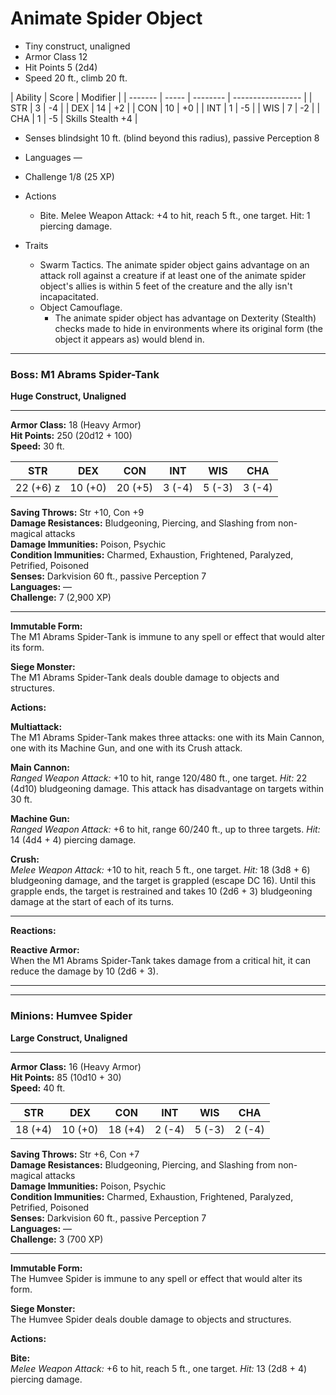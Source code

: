 # Animate Spider Object

- Tiny construct, unaligned
- Armor Class 12
- Hit Points 5 (2d4)
- Speed 20 ft., climb 20 ft.

| Ability | Score | Modifier |
| ------- | ----- | -------- | ----------------- |
| STR     | 3     | -4       |
| DEX     | 14    | +2       |
| CON     | 10    | +0       |
| INT     | 1     | -5       |
| WIS     | 7     | -2       |
| CHA     | 1     | -5       | Skills Stealth +4 |

- Senses blindsight 10 ft. (blind beyond this radius), passive Perception 8
- Languages —
- Challenge 1/8 (25 XP)

- Actions
  - Bite. Melee Weapon Attack: +4 to hit, reach 5 ft., one target. Hit: 1 piercing damage.
- Traits
  - Swarm Tactics. The animate spider object gains advantage on an attack roll against a creature if at least one of the animate spider object's allies is within 5 feet of the creature and the ally isn't incapacitated.
  - Object Camouflage.
    - The animate spider object has advantage on Dexterity (Stealth) checks made to hide in environments where its original form (the object it appears as) would blend in.

---

### **Boss: M1 Abrams Spider-Tank**

**Huge Construct, Unaligned**

---

**Armor Class:** 18 (Heavy Armor)  
**Hit Points:** 250 (20d12 + 100)  
**Speed:** 30 ft.

|   STR   |   DEX   |   CON   |  INT   |  WIS   |  CHA   |
| :-----: | :-----: | :-----: | :----: | :----: | :----: |
| 22 (+6) z| 10 (+0) | 20 (+5) | 3 (-4) | 5 (-3) | 3 (-4) |

**Saving Throws:** Str +10, Con +9  
**Damage Resistances:** Bludgeoning, Piercing, and Slashing from non-magical attacks  
**Damage Immunities:** Poison, Psychic  
**Condition Immunities:** Charmed, Exhaustion, Frightened, Paralyzed, Petrified, Poisoned  
**Senses:** Darkvision 60 ft., passive Perception 7  
**Languages:** —  
**Challenge:** 7 (2,900 XP)

---

**Immutable Form:**  
The M1 Abrams Spider-Tank is immune to any spell or effect that would alter its form.

**Siege Monster:**  
The M1 Abrams Spider-Tank deals double damage to objects and structures.

**Actions:**

**Multiattack:**  
The M1 Abrams Spider-Tank makes three attacks: one with its Main Cannon, one with its Machine Gun, and one with its Crush attack.

**Main Cannon:**  
_Ranged Weapon Attack:_ +10 to hit, range 120/480 ft., one target. _Hit:_ 22 (4d10) bludgeoning damage. This attack has disadvantage on targets within 30 ft.

**Machine Gun:**  
_Ranged Weapon Attack:_ +6 to hit, range 60/240 ft., up to three targets. _Hit:_ 14 (4d4 + 4) piercing damage.

**Crush:**  
_Melee Weapon Attack:_ +10 to hit, reach 5 ft., one target. _Hit:_ 18 (3d8 + 6) bludgeoning damage, and the target is grappled (escape DC 16). Until this grapple ends, the target is restrained and takes 10 (2d6 + 3) bludgeoning damage at the start of each of its turns.

---

**Reactions:**

**Reactive Armor:**  
When the M1 Abrams Spider-Tank takes damage from a critical hit, it can reduce the damage by 10 (2d6 + 3).

---

---

### **Minions: Humvee Spider**

**Large Construct, Unaligned**

---

**Armor Class:** 16 (Heavy Armor)  
**Hit Points:** 85 (10d10 + 30)  
**Speed:** 40 ft.

|   STR   |   DEX   |   CON   |  INT   |  WIS   |  CHA   |
| :-----: | :-----: | :-----: | :----: | :----: | :----: |
| 18 (+4) | 10 (+0) | 18 (+4) | 2 (-4) | 5 (-3) | 2 (-4) |

**Saving Throws:** Str +6, Con +7  
**Damage Resistances:** Bludgeoning, Piercing, and Slashing from non-magical attacks  
**Damage Immunities:** Poison, Psychic  
**Condition Immunities:** Charmed, Exhaustion, Frightened, Paralyzed, Petrified, Poisoned  
**Senses:** Darkvision 60 ft., passive Perception 7  
**Languages:** —  
**Challenge:** 3 (700 XP)

---

**Immutable Form:**  
The Humvee Spider is immune to any spell or effect that would alter its form.

**Siege Monster:**  
The Humvee Spider deals double damage to objects and structures.

**Actions:**

**Bite:**  
_Melee Weapon Attack:_ +6 to hit, reach 5 ft., one target. _Hit:_ 13 (2d8 + 4) piercing damage.
